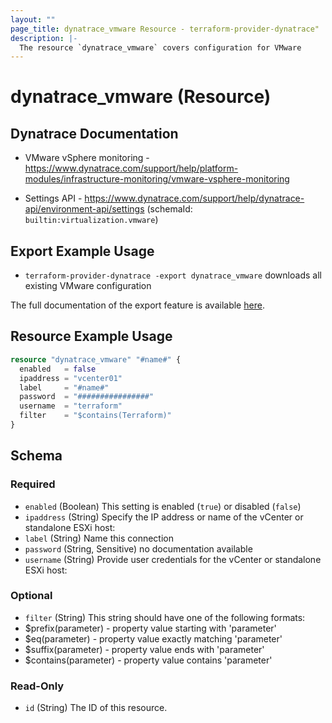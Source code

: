 ```yaml
---
layout: ""
page_title: dynatrace_vmware Resource - terraform-provider-dynatrace"
description: |-
  The resource `dynatrace_vmware` covers configuration for VMware
---
```


# dynatrace_vmware (Resource)

## Dynatrace Documentation

- VMware vSphere monitoring - https://www.dynatrace.com/support/help/platform-modules/infrastructure-monitoring/vmware-vsphere-monitoring

- Settings API - https://www.dynatrace.com/support/help/dynatrace-api/environment-api/settings (schemaId: `builtin:virtualization.vmware`)

## Export Example Usage

- `terraform-provider-dynatrace -export dynatrace_vmware` downloads all existing VMware configuration

The full documentation of the export feature is available [here](https://registry.terraform.io/providers/dynatrace-oss/dynatrace/latest/docs/guides/export-v2).

## Resource Example Usage

```terraform
resource "dynatrace_vmware" "#name#" {
  enabled   = false
  ipaddress = "vcenter01"
  label     = "#name#"
  password  = "################"
  username  = "terraform"
  filter    = "$contains(Terraform)"
}
```

<!-- schema generated by tfplugindocs -->
## Schema

### Required

- `enabled` (Boolean) This setting is enabled (`true`) or disabled (`false`)
- `ipaddress` (String) Specify the IP address or name of the vCenter or standalone ESXi host:
- `label` (String) Name this connection
- `password` (String, Sensitive) no documentation available
- `username` (String) Provide user credentials for the vCenter or standalone ESXi host:

### Optional

- `filter` (String) This string should have one of the following formats:
- $prefix(parameter) - property value starting with 'parameter'
- $eq(parameter) - property value exactly matching 'parameter'
- $suffix(parameter) - property value ends with 'parameter'
- $contains(parameter) - property value contains 'parameter'

### Read-Only

- `id` (String) The ID of this resource.
 
